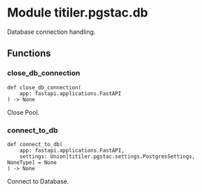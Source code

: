 # Module titiler.pgstac.db

Database connection handling.

## Functions

    
### close_db_connection

```python3
def close_db_connection(
    app: fastapi.applications.FastAPI
) -> None
```

Close Pool.

    
### connect_to_db

```python3
def connect_to_db(
    app: fastapi.applications.FastAPI,
    settings: Union[titiler.pgstac.settings.PostgresSettings, NoneType] = None
) -> None
```

Connect to Database.
